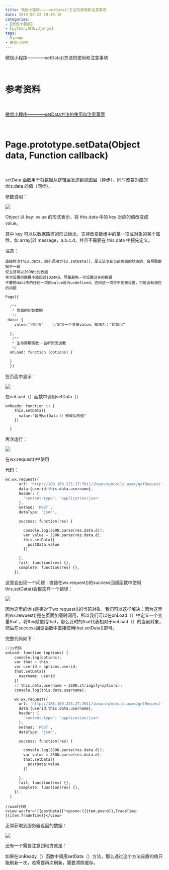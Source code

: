 ```yaml
---
title: 微信小程序————setData()方法的使用和注意事项
date: 2019-08-22 19:40:18
categories:
- [微信小程序]
- [python,框架,django]
tags:
- Django
- 微信小程序
---
```

微信小程序————setData()方法的使用和注意事项

<!-- more -->

<br/>

# 参考资料

<br/>

[微信小程序————setData方法的使用和注意事项](https://benpaodewoniu.github.io/2019/08/23/django16/)

<br/>

# Page.prototype.setData(Object data, Function callback)

<br/>

setData 函数用于将数据从逻辑层发送到视图层（异步），同时改变对应的 this.data 的值（同步）。 

参数说明： 

![](/images/django/14_0.png)

Object 以 key: value 的形式表示，将 this.data 中的 key 对应的值改变成 value。

其中 key 可以以数据路径的形式给出，支持改变数组中的某一项或对象的某个属性，如 array[2].message，a.b.c.d，并且不需要在 this.data 中预先定义。

注意：

	直接修改this.data，而不调用this.setData()，是无法改变当前页面的状态的，会导致数据不一致
	仅支持可以JSON化的数据
	单次设置的数据不能超过1024KB，尽量避免一次设置过多的数据
	不要把data中的任何一项的value设为undefined，否则这一项将不能被设置，可能会有潜在的问题

```python
Page({

  /**
   * 页面的初始数据
   */
 data: {
    value:"初始值"    //定义一个变量value，赋值为：“初始化”

  },
   /**
   * 生命周期函数--监听页面加载
   */
  onLoad: function (options) {

  }
  })
```

在页面中显示：

![](/images/django/14_1.png)

在onLoad（）函数中调用setData（）

	onReady: function () {
		this.setData({
		  value:"调用setData（）修改后的值"
		})

	  }
	  
再次运行： 

![](/images/django/14_2.png)

在wx:request()中使用

代码：

```python
wx:wx.request({
      url: 'http://180.169.225.27:7011/ibeacon/mobile.asmx/getRequest',
      data:{userid:this.data.username},
      header: {
        'content-type': 'application/json'
      },
      method: 'POST',
      dataType: 'json',

      success: function(res) {

        console.log(JSON.parse(res.data.d));  
        var value = JSON.parse(res.data.d);
        this.setData({
          postData:value
        })

      },
      fail: function(res) {},
      complete: function(res) {},
    });
```

这里会出现一个问题：直接在wx:request()的success回调函数中使用this.setData()会报这样一个错误：

![](/images/django/14_3.png)

因为这里的this是相对于wx:request()的当前对象，我们可以这样解决：因为这里的wx:rewuest()是在页面加载时调用，所以我们可以在onLoad（）中定义一个变量that ，将this赋值给that，那么此时的that代表相对于onLoad（）的当前对象，然后在success回调函数中直接使用that.setData()即可。

完整代码如下：

```python
//js代码
onLoad: function (options) {
    console.log(options);
    var that = this;
    var userid = options.userid;
    that.setData({
      username: userid
    })
    // this.data.username = JSON.stringify(options);
    console.log(this.data.username);

    wx:wx.request({
      url: 'http://180.169.225.27:7011/ibeacon/mobile.asmx/getRequest',
      data:{userid:this.data.username},
      header: {
        'content-type': 'application/json'
      },
      method: 'POST',
      dataType: 'json',

      success: function(res) {

        console.log(JSON.parse(res.data.d));  
        var value = JSON.parse(res.data.d);
        that.setData({
          postData:value
        })

      },
      fail: function(res) {},
      complete: function(res) {},
    });
  }
```

	//wxml代码
	<view wx:for="{{postData}}">posno:{{item.posno}},TradeTime:{{item.TradeTime}}</view>

正常获取到服务器返回的数据： 

![](/images/django/14_4.png)

还有一个需要注意到地方就是：

如果在onReady（）函数中调用setData（）方法，那么通过这个方法设置的值只能刷新一次，若需要再次刷新，需要清除缓存。
